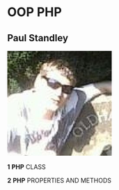 # **OOP PHP**

## **Paul Standley**

![Profile Pick](img/profile.png)

__1__ **PHP** CLASS

__2__ **PHP** PROPERTIES AND METHODS
